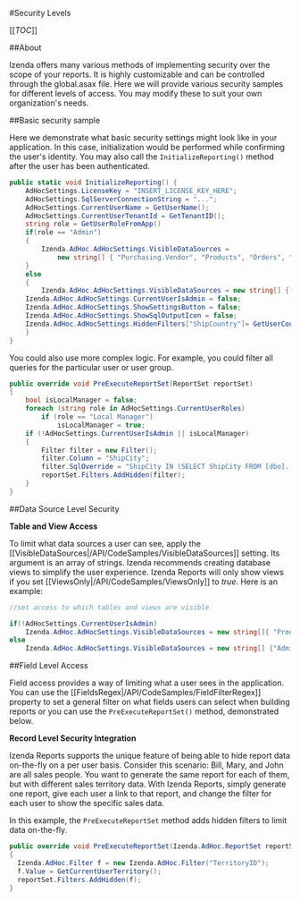 #Security Levels

[[_TOC_]]

##About

Izenda offers many various methods of implementing security over the scope of your reports. It is highly customizable and can be controlled through the global.asax file. Here we will provide various security samples for different levels of access. You may modify these to suit your own organization's needs.

##Basic security sample

Here we demonstrate what basic security settings might look like in your application. In this case, initialization would be performed while confirming the user's identity. You may also call the ``InitializeReporting()`` method after the user has been authenticated.

```csharp
public static void InitializeReporting() {
    AdHocSettings.LicenseKey = "INSERT_LICENSE_KEY_HERE";
    AdHocSettings.SqlServerConnectionString = "...";
    AdHocSettings.CurrentUserName = GetUserName();
    AdHocSettings.CurrentUserTenantId = GetTenantID();
    string role = GetUserRoleFromApp()
    if(role == "Admin")
    {
    	Izenda.AdHoc.AdHocSettings.VisibleDataSources = 
            new string[] { "Purchasing.Vendor", "Products", "Orders", "Order Details", "Customers" };
    }
    else
    {
        Izenda.AdHoc.AdHocSettings.VisibleDataSources = new string[] { "Products", "Orders", "Customers" };
	Izenda.AdHoc.AdHocSettings.CurrentUserIsAdmin = false;
	Izenda.AdHoc.AdHocSettings.ShowSettingsButton = false;
	Izenda.AdHoc.AdHocSettings.ShowSqlOutputIcon = false;
	Izenda.AdHoc.AdHocSettings.HiddenFilters["ShipCountry"]= GetUserCountry();
    }
}
```

You could also use more complex logic. For example, you could filter all queries for the particular user or user group.

```csharp
public override void PreExecuteReportSet(ReportSet reportSet)
{
	bool isLocalManager = false;
	foreach (string role in AdHocSettings.CurrentUserRoles)
		if (role == "Local Manager")
			isLocalManager = true;
	if (!AdHocSettings.CurrentUserIsAdmin || isLocalManager)
	{
		Filter filter = new Filter();
		filter.Column = "ShipCity";
		filter.SqlOverride = "ShipCity IN (SELECT ShipCity FROM [dbo].[Orders] WHERE ShipCountry = 'USA')";
		reportSet.Filters.AddHidden(filter);
	}
}
```

##Data Source Level Security

**Table and View Access**

To limit what data sources a user can see, apply the [[VisibleDataSources|/API/CodeSamples/VisibleDataSources]] setting. Its argument is an array of strings. Izenda recommends creating database views to simplify the user experience. Izenda Reports will only show views if you set [[ViewsOnly|/API/CodeSamples/ViewsOnly]] to _true_. Here is an example:

```csharp
//set access to which tables and views are visible

if(!AdHocSettings.CurrentUserIsAdmin) 
    Izenda.AdHoc.AdHocSettings.VisibleDataSources = new string[]{ "Products", "Categories" };
else
    Izenda.AdHoc.AdHocSettings.VisibleDataSources = new string[] {"AdminData", "Employees", "Products", "Categories"};
```

##Field Level Access

Field access provides a way of limiting what a user sees in the application. You can use the [[FieldsRegex|/API/CodeSamples/FieldFilterRegex]] property to set a general filter on what fields users can select when building reports or you can use the ``PreExecuteReportSet()`` method, demonstrated below.

**Record Level Security Integration**

Izenda Reports supports the unique feature of being able to hide report data on-the-fly on a per user basis. Consider this scenario: Bill, Mary, and John are all sales people. You want to generate the same report for each of them, but with different sales territory data. With Izenda Reports, simply generate one report, give each user a link to that report, and change the filter for each user to show the specific sales data.

In this example, the ``PreExecuteReportSet`` method adds hidden filters to limit data on-the-fly.

```csharp
public override void PreExecuteReportSet(Izenda.AdHoc.ReportSet reportSet)
{
  Izenda.AdHoc.Filter f = new Izenda.AdHoc.Filter("TerritoryID");
  f.Value = GetCurrentUserTerritory();
  reportSet.Filters.AddHidden(f);
}
```